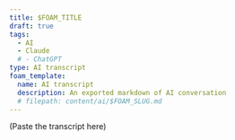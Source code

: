 ```yaml
---
title: $FOAM_TITLE
draft: true
tags:
  - AI
  - Claude
  # - ChatGPT
type: AI transcript
foam_template:
  name: AI transcript
  description: An exported markdown of AI conversation
  # filepath: content/ai/$FOAM_SLUG.md
---
```

<!-- LTeX: enabled=false -->

(Paste the transcript here)
